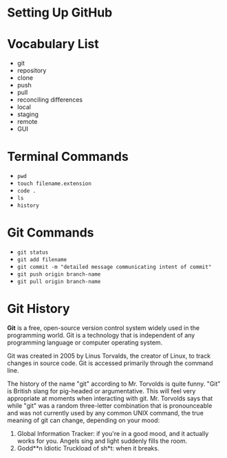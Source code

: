 # Setting Up GitHub

# Vocabulary List
- git
- repository
- clone
- push
- pull
- reconciling differences
- local
- staging
- remote
- GUI

# Terminal Commands
- `pwd`
- `touch filename.extension`
- `code .`
- `ls`
- `history`

# Git Commands
- `git status`
- `git add filename`
- `git commit -m "detailed message communicating intent of commit"`
- `git push origin branch-name`
- `git pull origin branch-name`

# Git History
**Git** is a free, open-source version control system widely used in the programming world. Git is a technology that is independent of any programming language or computer operating system.

Git was created in 2005 by Linus Torvalds, the creator of Linux, to track changes in source code. Git is accessed primarily through the command line.

The history of the name "git" according to Mr. Torvolds is quite funny. "Git" is British slang for pig-headed or argumentative. This will feel very appropriate at moments when interacting with git. Mr. Torvolds says that while "git" was a random three-letter combination that is pronounceable and was not currently used by any common UNIX command, the true meaning of git can change, depending on your mood:

1. Global Information Tracker: if you're in a good mood, and it actually works for you. Angels sing and light suddenly fills the room.
2. Godd\*\*n Idiotic Truckload of sh\*t: when it breaks.